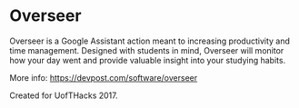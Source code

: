 # Overseer

Overseer is a Google Assistant action meant to increasing productivity and time management. Designed with students in mind, Overseer will monitor how your day went and provide valuable insight into your studying habits. 

More info: https://devpost.com/software/overseer

Created for UofTHacks 2017.
